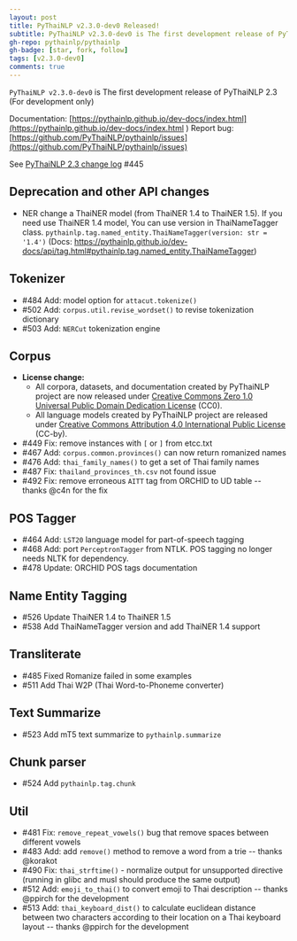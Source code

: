 ```yaml
---
layout: post
title: PyThaiNLP v2.3.0-dev0 Released!
subtitle: PyThaiNLP v2.3.0-dev0 is The first development release of PyThaiNLP 2.3
gh-repo: pythainlp/pythainlp
gh-badge: [star, fork, follow]
tags: [v2.3.0-dev0]
comments: true
---
```


`PyThaiNLP v2.3.0-dev0` is The first development release of PyThaiNLP 2.3 (For development only)

Documentation: [https://pythainlp.github.io/dev-docs/index.html](https://pythainlp.github.io/dev-docs/index.html
)
Report bug: [https://github.com/PyThaiNLP/pythainlp/issues](https://github.com/PyThaiNLP/pythainlp/issues)


See [PyThaiNLP 2.3 change log](https://github.com/PyThaiNLP/pythainlp/issues/445) #445

## Deprecation and other API changes
- NER change a ThaiNER model (from ThaiNER 1.4 to ThaiNER 1.5). If you need use ThaiNER 1.4 model, You can use version in ThaiNameTagger class. `pythainlp.tag.named_entity.ThaiNameTagger(version: str = '1.4')` (Docs: https://pythainlp.github.io/dev-docs/api/tag.html#pythainlp.tag.named_entity.ThaiNameTagger)

## Tokenizer
- #484 Add: model option for `attacut.tokenize()`
- #502 Add: `corpus.util.revise_wordset()` to revise tokenization dictionary
- #503 Add: `NERCut` tokenization engine

## Corpus
- **License change:**
  - All corpora, datasets, and documentation created by PyThaiNLP project are now released under [Creative Commons Zero 1.0 Universal Public Domain Dedication License](https://creativecommons.org/publicdomain/zero/1.0/) (CC0).
  - All language models created by PyThaiNLP project are released under [Creative Commons Attribution 4.0 International Public License](https://creativecommons.org/licenses/by/4.0/) (CC-by).
- #449 Fix: remove instances with `[` or `]` from etcc.txt
- #467 Add: `corpus.common.provinces()` can now return romanized names
- #476 Add: `thai_family_names()` to get a set of Thai family names
- #487 Fix: `thailand_provinces_th.csv` not found issue
- #492 Fix: remove erroneous `AITT` tag from ORCHID to UD table -- thanks @c4n for the fix

## POS Tagger
- #464 Add: `LST20` language model for part-of-speech tagging
- #468 Add: port `PerceptronTagger` from NTLK. POS tagging no longer needs NLTK for dependency.
- #478 Update: ORCHID POS tags documentation

## Name Entity Tagging
- #526 Update ThaiNER 1.4 to ThaiNER 1.5
- #538 Add ThaiNameTagger version and add ThaiNER 1.4 support

## Transliterate
- #485 Fixed Romanize failed in some examples
- #511 Add Thai W2P (Thai Word-to-Phoneme converter)

## Text Summarize
- #523 Add mT5 text summarize to `pythainlp.summarize`

## Chunk parser
- #524 Add `pythainlp.tag.chunk`

## Util
- #481 Fix: `remove_repeat_vowels()` bug that remove spaces between different vowels
- #483 Add: add `remove()` method to remove a word from a trie -- thanks @korakot
- #490 Fix: `thai_strftime()` - normalize output for unsupported directive (running in glibc and musl should produce the same output)
- #512 Add: `emoji_to_thai()` to convert emoji to Thai description -- thanks @ppirch for the development
- #513 Add: `thai_keyboard_dist()` to calculate euclidean distance between two characters according to their location on a Thai keyboard layout -- thanks @ppirch for the development
